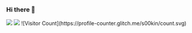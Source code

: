 ### Hi there 👋
<img src = "https://github-readme-stats.vercel.app/api?username=Dominkk&show_icons=true&hide_border=true">
<img src = "https://github-readme-stats.vercel.app/api/top-langs/?username=Dominkk">
![Visitor Count](https://profile-counter.glitch.me/s00kin/count.svg)
